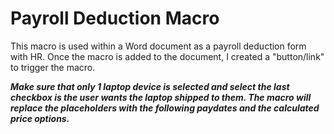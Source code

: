 # Payroll Deduction Macro

This macro is used within a Word document as a payroll deduction form with HR.
Once the macro is added to the document, I created a "button/link" to trigger the macro.

***Make sure that only 1 laptop device is selected and select the last checkbox is the user wants the laptop shipped to them.
The macro will replace the placeholders with the following paydates and the calculated price options.***
